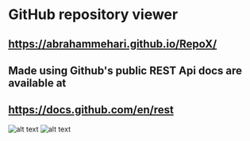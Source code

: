 #   GitHub repository viewer

## https://abrahammehari.github.io/RepoX/
## 
## Made using Github's public REST Api docs are available at 
## https://docs.github.com/en/rest

![alt text](https://github.com/AbrahamMehari/RepoX/blob/main/desc/profile_image.png?raw=true)
![alt text](https://github.com/AbrahamMehari/RepoX/blob/main/desc/repositoriesDetails.png?raw=true)
